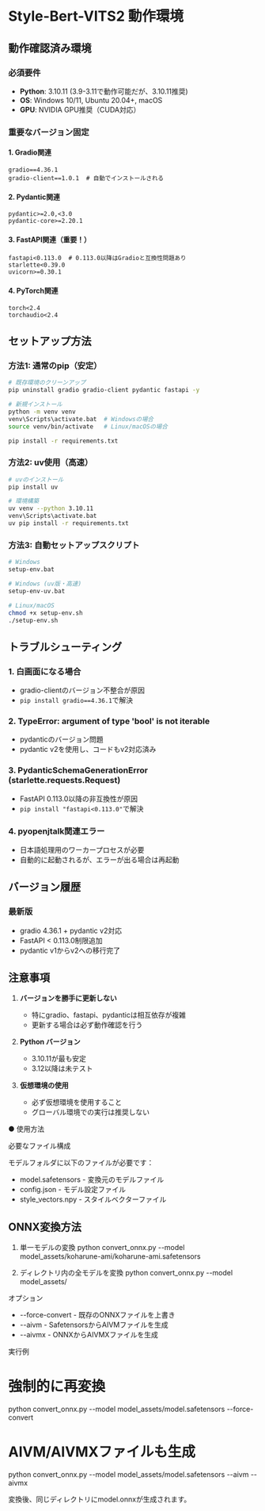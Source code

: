 # Style-Bert-VITS2 動作環境

## 動作確認済み環境

### 必須要件
- **Python**: 3.10.11 (3.9-3.11で動作可能だが、3.10.11推奨)
- **OS**: Windows 10/11, Ubuntu 20.04+, macOS
- **GPU**: NVIDIA GPU推奨（CUDA対応）

### 重要なバージョン固定

#### 1. Gradio関連
```
gradio==4.36.1
gradio-client==1.0.1  # 自動でインストールされる
```

#### 2. Pydantic関連
```
pydantic>=2.0,<3.0
pydantic-core>=2.20.1
```

#### 3. FastAPI関連（重要！）
```
fastapi<0.113.0  # 0.113.0以降はGradioと互換性問題あり
starlette<0.39.0
uvicorn>=0.30.1
```

#### 4. PyTorch関連
```
torch<2.4
torchaudio<2.4
```

## セットアップ方法

### 方法1: 通常のpip（安定）
```bash
# 既存環境のクリーンアップ
pip uninstall gradio gradio-client pydantic fastapi -y

# 新規インストール
python -m venv venv
venv\Scripts\activate.bat  # Windowsの場合
source venv/bin/activate   # Linux/macOSの場合

pip install -r requirements.txt
```

### 方法2: uv使用（高速）
```bash
# uvのインストール
pip install uv

# 環境構築
uv venv --python 3.10.11
venv\Scripts\activate.bat
uv pip install -r requirements.txt
```

### 方法3: 自動セットアップスクリプト
```bash
# Windows
setup-env.bat

# Windows (uv版・高速)
setup-env-uv.bat

# Linux/macOS
chmod +x setup-env.sh
./setup-env.sh
```

## トラブルシューティング

### 1. 白画面になる場合
- gradio-clientのバージョン不整合が原因
- `pip install gradio==4.36.1`で解決

### 2. TypeError: argument of type 'bool' is not iterable
- pydanticのバージョン問題
- pydantic v2を使用し、コードもv2対応済み

### 3. PydanticSchemaGenerationError (starlette.requests.Request)
- FastAPI 0.113.0以降の非互換性が原因
- `pip install "fastapi<0.113.0"`で解決

### 4. pyopenjtalk関連エラー
- 日本語処理用のワーカープロセスが必要
- 自動的に起動されるが、エラーが出る場合は再起動

## バージョン履歴

### 最新版
- gradio 4.36.1 + pydantic v2対応
- FastAPI < 0.113.0制限追加
- pydantic v1からv2への移行完了

## 注意事項

1. **バージョンを勝手に更新しない**
   - 特にgradio、fastapi、pydanticは相互依存が複雑
   - 更新する場合は必ず動作確認を行う

2. **Python バージョン**
   - 3.10.11が最も安定
   - 3.12以降は未テスト

3. **仮想環境の使用**
   - 必ず仮想環境を使用すること
   - グローバル環境での実行は推奨しない


● 使用方法

  必要なファイル構成

  モデルフォルダに以下のファイルが必要です：
  - model.safetensors - 変換元のモデルファイル
  - config.json - モデル設定ファイル
  - style_vectors.npy - スタイルベクターファイル


## ONNX変換方法

  1. 単一モデルの変換
  python convert_onnx.py --model
  model_assets/koharune-ami/koharune-ami.safetensors

  2. ディレクトリ内の全モデルを変換
  python convert_onnx.py --model model_assets/

  オプション

  - --force-convert - 既存のONNXファイルを上書き
  - --aivm - SafetensorsからAIVMファイルを生成
  - --aivmx - ONNXからAIVMXファイルを生成

  実行例

  # 強制的に再変換
  python convert_onnx.py --model model_assets/model.safetensors --force-convert        

  # AIVM/AIVMXファイルも生成
  python convert_onnx.py --model model_assets/model.safetensors --aivm --aivmx

  変換後、同じディレクトリにmodel.onnxが生成されます。
